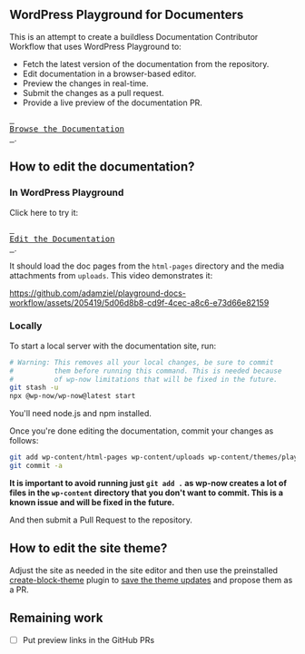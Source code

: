 ## WordPress Playground for Documenters

This is an attempt to create a buildless Documentation Contributor Workflow that uses WordPress Playground to:

* Fetch the latest version of the documentation from the repository.
* Edit documentation in a browser-based editor.
* Preview the changes in real-time.
* Submit the changes as a pull request.
* Provide a live preview of the documentation PR.

[<kbd> <br>Browse the Documentation<br> </kbd>](https://adamziel.github.io/playground-docs-workflow/).

## How to edit the documentation?

### In WordPress Playground

Click here to try it:

[<kbd> <br>Edit the Documentation<br> </kbd>](https://playground.wordpress.net/?gh-ensure-auth=yes&ghexport-repo-url=https%3A%2F%2Fgithub.com%2Fadamziel%2Fplayground-docs-workflow&ghexport-content-type=custom-paths&ghexport-path=plugins/wp-docs-plugin&ghexport-path=plugins/export-static-site&ghexport-path=themes/playground-docs&ghexport-path=html-pages&ghexport-path=uploads&ghexport-commit-message=Documentation+update&ghexport-playground-root=/wordpress/wp-content&ghexport-repo-root=/wp-content&blueprint-url=https%3A%2F%2Fraw.githubusercontent.com%2Fadamziel%2Fplayground-docs-workflow%2Ftrunk%2Fwp-content%2Fblueprint-browser.json&ghexport-pr-action=create&ghexport-allow-include-zip=no).

It should load the doc pages from the `html-pages` directory and the media attachments from `uploads`. This video demonstrates it:

https://github.com/adamziel/playground-docs-workflow/assets/205419/5d06d8b8-cd9f-4cec-a8c6-e73d66e82159

### Locally

To start a local server with the documentation site, run:
    
```bash
# Warning: This removes all your local changes, be sure to commit
#          them before running this command. This is needed because
#          of wp-now limitations that will be fixed in the future.
git stash -u 
npx @wp-now/wp-now@latest start
```

You'll need node.js and npm installed.

Once you're done editing the documentation, commit your changes as follows:

```bash
git add wp-content/html-pages wp-content/uploads wp-content/themes/playground-docs
git commit -a
```

**It is important to avoid running just `git add .` as wp-now creates a lot of files in the `wp-content` directory that you don't want to commit. This is a known issue and will be fixed in the future.**

And then submit a Pull Request to the repository.

## How to edit the site theme?

Adjust the site as needed in the site editor and then use the preinstalled [create-block-theme](https://github.com/WordPress/create-block-theme/) plugin to [save the theme updates](https://github.com/WordPress/create-block-theme/?tab=readme-ov-file#how-to-use-the-plugin) and propose them as a PR.

## Remaining work

- [ ] Put preview links in the GitHub PRs
